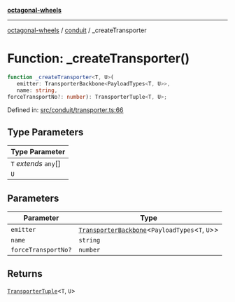 [**octagonal-wheels**](../../README.md)

***

[octagonal-wheels](../../modules.md) / [conduit](../README.md) / \_createTransporter

# Function: \_createTransporter()

```ts
function _createTransporter<T, U>(
   emitter: TransporterBackbone<PayloadTypes<T, U>>, 
   name: string, 
forceTransportNo?: number): TransporterTuple<T, U>;
```

Defined in: [src/conduit/transporter.ts:66](https://github.com/vrtmrz/octagonal-wheels/blob/main/src/conduit/transporter.ts#L66)

## Type Parameters

| Type Parameter |
| ------ |
| `T` *extends* `any`[] |
| `U` |

## Parameters

| Parameter | Type |
| ------ | ------ |
| `emitter` | [`TransporterBackbone`](../TransporterBackbone/README.md)\<`PayloadTypes`\<`T`, `U`\>\> |
| `name` | `string` |
| `forceTransportNo?` | `number` |

## Returns

[`TransporterTuple`](../TransporterTuple/README.md)\<`T`, `U`\>
